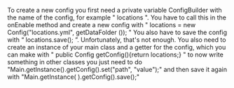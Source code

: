 To create a new config you first need a private variable ConfigBuilder with the name of the config, for example " locations ". You have to call this in the onEnable method and create a new config with " locations = new Config("locations.yml", getDataFolder ()); "
You also have to save the config with “ locations.save(); ”. Unfortunately, that's not enough. You also need to create an instance of your main class and a getter for the config, which you can make with " public Config getConfig(){return locations;} " to now write something in other classes you just need to do "Main.getInstance().getConfig().set("path", "value");" and then save it again with "Main.getInstance( ).getConfig().save();"
